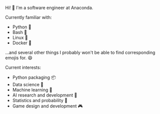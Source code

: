 Hi! 👋 I'm a software engineer at Anaconda.

Currently familiar with:
- Python 🐍
- Bash 🐚
- Linux 🐧
- Docker 🐋

...and several other things I probably won't be able to find corresponding emojis for. 😄

Current interests:
- Python packaging 📦
- Data science 🧪
- Machine learning 🧠
- AI research and development 🤖
- Statistics and probability 🎲
- Game design and development 🎮
